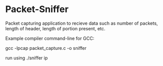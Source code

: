 # Packet-Sniffer

Packet capturing application to recieve data such as number of packets, length of header, length of portion present, etc.

Example compiler command-line for GCC:

   gcc -lpcap packet_capture.c -o sniffer
 
   run using ./sniffer ip
